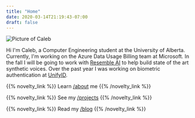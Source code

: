 ```yaml
---
title: "Home"
date: 2020-03-14T21:19:43-07:00
draft: false
---
```


<img
  src="/caleb_circle.jpg"
  alt="Picture of Caleb"
  class="mx-auto w-48 sm:w-64 mb-6"
/>

Hi I'm Caleb, a Computer Engineering student at the University of Alberta. Currently, I'm working on the Azure Data Usage Billing team at Microsoft. In the fall I will be going to work with [Resemble AI](https://resemble.ai) to help build state of the art synthetic voices. Over the past year I was working on biometric authentication at [UnifyID](https://unify.id).

{{% novelty_link %}}
Learn [/about](/about) me
{{% /novelty_link %}}

{{% novelty_link %}}
See my [/projects](/projects)
{{% /novelty_link %}}

{{% novelty_link %}}
Read my [/blog](/blog)
{{% /novelty_link %}}
